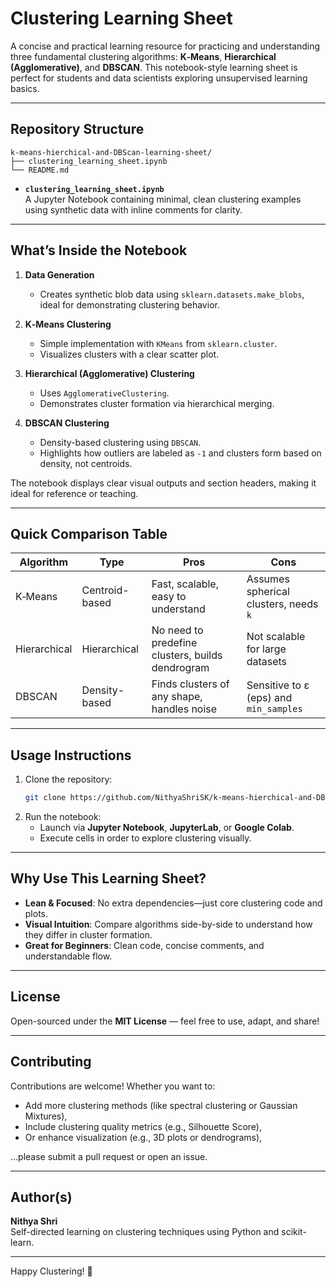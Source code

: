 # Clustering Learning Sheet

A concise and practical learning resource for practicing and understanding three fundamental clustering algorithms: **K‑Means**, **Hierarchical (Agglomerative)**, and **DBSCAN**. This notebook-style learning sheet is perfect for students and data scientists exploring unsupervised learning basics.

---

##  Repository Structure

```
k-means-hierchical-and-DBScan-learning-sheet/
├── clustering_learning_sheet.ipynb
└── README.md
```

- **`clustering_learning_sheet.ipynb`**  
  A Jupyter Notebook containing minimal, clean clustering examples using synthetic data with inline comments for clarity.

---

##  What’s Inside the Notebook

1. **Data Generation**  
   - Creates synthetic blob data using `sklearn.datasets.make_blobs`, ideal for demonstrating clustering behavior.

2. **K‑Means Clustering**  
   - Simple implementation with `KMeans` from `sklearn.cluster`.
   - Visualizes clusters with a clear scatter plot.

3. **Hierarchical (Agglomerative) Clustering**  
   - Uses `AgglomerativeClustering`.
   - Demonstrates cluster formation via hierarchical merging.

4. **DBSCAN Clustering**  
   - Density-based clustering using `DBSCAN`.
   - Highlights how outliers are labeled as `-1` and clusters form based on density, not centroids.

The notebook displays clear visual outputs and section headers, making it ideal for reference or teaching.

---

##  Quick Comparison Table

| Algorithm   | Type            | Pros                                         | Cons                                      |
|-------------|-----------------|----------------------------------------------|-------------------------------------------|
| K‑Means     | Centroid-based  | Fast, scalable, easy to understand           | Assumes spherical clusters, needs `k`      |
| Hierarchical| Hierarchical    | No need to predefine clusters, builds dendrogram | Not scalable for large datasets         |
| DBSCAN      | Density-based   | Finds clusters of any shape, handles noise    | Sensitive to ε (eps) and `min_samples`     |

---

##  Usage Instructions

1. Clone the repository:
   ```bash
   git clone https://github.com/NithyaShriSK/k-means-hierchical-and-DBScan-learning-sheet.git
   ```
2. Run the notebook:
   - Launch via **Jupyter Notebook**, **JupyterLab**, or **Google Colab**.
   - Execute cells in order to explore clustering visually.

---

##  Why Use This Learning Sheet?

- **Lean & Focused**: No extra dependencies—just core clustering code and plots.
- **Visual Intuition**: Compare algorithms side-by-side to understand how they differ in cluster formation.
- **Great for Beginners**: Clean code, concise comments, and understandable flow.

---

##  License

Open-sourced under the **MIT License** — feel free to use, adapt, and share!

---

##  Contributing

Contributions are welcome! Whether you want to:
- Add more clustering methods (like spectral clustering or Gaussian Mixtures),
- Include clustering quality metrics (e.g., Silhouette Score),
- Or enhance visualization (e.g., 3D plots or dendrograms),

…please submit a pull request or open an issue.

---

##  Author(s)

**Nithya Shri**  
Self-directed learning on clustering techniques using Python and scikit-learn.

---

Happy Clustering! 🚀
